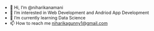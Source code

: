 - 👋 Hi, I’m @niharikanamani
- 👀 I’m interested in Web Development and Andriod App Development
- 🌱 I’m currently learning Data Science
- 📫 How to reach me niharikagunny1@gmail.com

<!---
niharikanamani/niharikanamani is a ✨ special ✨ repository because its `README.md` (this file) appears on your GitHub profile.
You can click the Preview link to take a look at your changes.
--->
